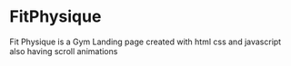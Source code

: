 # FitPhysique

Fit Physique is a Gym Landing page created with html css and javascript also having scroll animations
